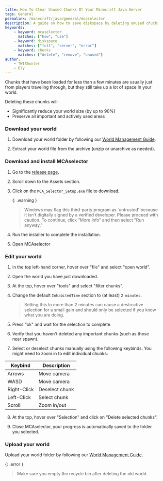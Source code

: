```yaml
---
title: How To Clear Unused Chunks Of Your Minecraft Java Server
tags: General
permalink: /minecraft/java/general/mcaselector
description: A guide on how to save diskspace by deleting unused chucks using MCAselector.
keywords:
    - keyword: mcaselector
      matches: ["how", "use"]
    - keyword: diskspace
      matches: ["full", "server", "error"]
    - keyword: chunks
      matches: ["delete", "remove", "unused"]
author:
    - TWIXhunter
    - Ely
---
```


Chunks that have been loaded for less than a few minutes are usually just from players traveling through, but they still take up a lot of space in your world.

Deleting these chunks will:
- Significantly reduce your world size (by up to 90%)
- Preserve all important and actively used areas

### Download your world

1. Download your world folder by following our [World Management Guide](https://kb.falixnodes.net/minecraft/java/general/world-management#downloading-your-world).

2. Extract your world file from the archive (unzip or unarchive as needed).

### Download and install MCAselector

1. Go to the [release page](https://github.com/Querz/mcaselector/releases).

2. Scroll down to the Assets section.

3. Click on the `MCA_Selector_Setup.exe` file to download.

    {: .warning }

    > Windows may flag this third-party program as 'untrusted' because it isn't digitally signed by a verified developer. Please proceed with caution.
    > To continue, click "More info" and then select "Run anyway."

4. Run the installer to complete the installation.

5. Open MCAselector

### Edit your world

1. In the top left-hand corner, hover over "file" and select "open world".

2. Open the world you have just downloaded.

3. At the top, hover over "tools" and select "filter chunks".

4. Change the default `InhabitedTime` section to (at least) `2 minutes`.

    > Setting this to more than 2 minutes can cause a destructive selection for a small gain and should only be selected if you know what you are doing.

5. Press "ok" and wait for the selection to complete.

6. Verify that you haven't deleted any important chunks (such as those near spawn).

7. Select or deselect chunks manually using the following keybinds. You might need to zoom in to edit individual chunks:

| Keybind      	| Description    	|
|--------------	|----------------	|
| Arrows       	| Move camera    	|
| WASD         	| Move camera    	|
| Right-Click  	| Deselect chunk 	|
| Left-Click   	| Select chunk   	|
| Scroll       	| Zoom in/out    	|

8. At the top, hover over "Selection" and click on "Delete selected chunks".

9. Close MCAselector, your progress is automatically saved to the folder you selected.

### Upload your world
Upload your world folder by following our [World Management Guide](https://kb.falixnodes.net/minecraft/java/general/world-management#uploading-your-world).

{: .error }

> Make sure you empty the recycle bin after deleting the old world.